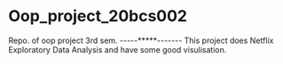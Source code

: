 # Oop_project_20bcs002
Repo. of oop project 3rd sem.
      -----*****-------
This project does Netflix Exploratory Data Analysis and have some good visulisation. 
